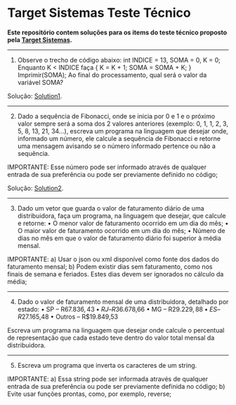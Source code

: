 
# Target Sistemas Teste Técnico

**Este repositório contem soluções para os items do teste técnico proposto pela 
[Target 
Sistemas](https://targetsistemas.com.br/).**

---

1) Observe o trecho de código abaixo: int INDICE = 13, SOMA = 0, K = 0;
Enquanto K < INDICE faça { K = K + 1; SOMA = SOMA + K; }
Imprimir(SOMA);
Ao final do processamento, qual será o valor da variável SOMA?

Solução: [Solution1](Solution1).

---

2) Dado a sequência de Fibonacci, onde se inicia por 0 e 1 e o próximo valor sempre será a soma dos 2 valores anteriores (exemplo: 0, 1, 1, 2, 3, 5, 8, 13, 21, 34...), escreva um programa na linguagem que desejar onde, informado um número, ele calcule a sequência de Fibonacci e retorne uma mensagem avisando se o número informado pertence ou não a sequência.

IMPORTANTE: Esse número pode ser informado através de qualquer entrada de sua preferência ou pode ser previamente definido no código;

Solução: [Solution2](Solution2).

---

3) Dado um vetor que guarda o valor de faturamento diário de uma distribuidora, faça um programa, na linguagem que desejar, que calcule e retorne:
• O menor valor de faturamento ocorrido em um dia do mês;
• O maior valor de faturamento ocorrido em um dia do mês;
• Número de dias no mês em que o valor de faturamento diário foi superior à média mensal.

IMPORTANTE:
a) Usar o json ou xml disponível como fonte dos dados do faturamento mensal;
b) Podem existir dias sem faturamento, como nos finais de semana e feriados. Estes dias devem ser ignorados no cálculo da média;

---

4) Dado o valor de faturamento mensal de uma distribuidora, detalhado por estado:
• SP – R$67.836,43
• RJ – R$36.678,66
• MG – R$29.229,88
• ES – R$27.165,48
• Outros – R$19.849,53

Escreva um programa na linguagem que desejar onde calcule o percentual de representação que cada estado teve dentro do valor total mensal da distribuidora.  

---

5) Escreva um programa que inverta os caracteres de um string.

IMPORTANTE:
a) Essa string pode ser informada através de qualquer entrada de sua preferência ou pode ser previamente definida no código;
b) Evite usar funções prontas, como, por exemplo, reverse;
